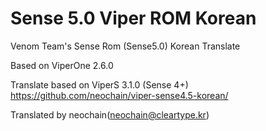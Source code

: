 Sense 5.0 Viper ROM Korean
=====================

Venom Team's Sense Rom (Sense5.0) Korean Translate

Based on ViperOne 2.6.0

Translate based on ViperS 3.1.0 (Sense 4+)
https://github.com/neochain/viper-sense4.5-korean/

Translated by neochain(neochain@cleartype.kr)
